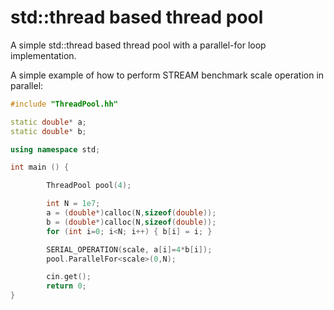 # std::thread based thread pool
A simple std::thread based thread pool with a parallel-for loop implementation.

A simple example of how to perform STREAM benchmark scale operation in parallel:
```C++
#include "ThreadPool.hh"

static double* a;
static double* b;

using namespace std;

int main () {

        ThreadPool pool(4);

        int N = 1e7;
        a = (double*)calloc(N,sizeof(double));
        b = (double*)calloc(N,sizeof(double));
        for (int i=0; i<N; i++) { b[i] = i; }

        SERIAL_OPERATION(scale, a[i]=4*b[i]);
        pool.ParallelFor<scale>(0,N);

        cin.get();
        return 0;
}

```
